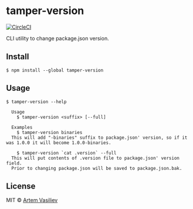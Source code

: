 # tamper-version 
[![CircleCI](https://circleci.com/gh/artemv/tamper-version.svg?style=svg)](https://circleci.com/gh/artemv/tamper-version)

CLI utility to change package.json version. 

## Install

```
$ npm install --global tamper-version
```

## Usage

```
$ tamper-version --help

  Usage
    $ tamper-version <suffix> [--full]

  Examples
    $ tamper-version binaries
  This will add "-binaries" suffix to package.json' version, so if it was 1.0.0 it will become 1.0.0-binaries.

    $ tamper-version `cat .version` --full
  This will put contents of .version file to package.json' version field.
  Prior to changing package.json will be saved to package.json.bak.

```

## License

MIT © [Artem Vasiliev](https://github.com/artemv)

